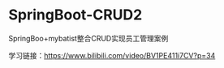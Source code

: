 # SpringBoot-CRUD2
SpringBoo+mybatist整合CRUD实现员工管理案例


学习链接：https://www.bilibili.com/video/BV1PE411i7CV?p=34
